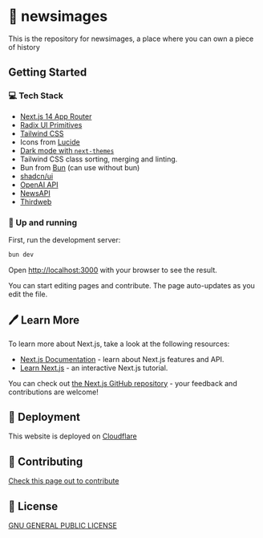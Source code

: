# 📰 newsimages

This is the repository for newsimages, a place where you can own a piece of history

## Getting Started

### 💻 Tech Stack

- [Next.js 14 App Router](https://nextjs.org/docs)
- [Radix UI Primitives](https://www.radix-ui.com/primitives)
- [Tailwind CSS](https://tailwindcss.com/)
- Icons from [Lucide](https://lucide.dev)
- [Dark mode with `next-themes`](https://github.com/pacocoursey/next-themes)
- Tailwind CSS class sorting, merging and linting.
- Bun from [Bun](https://bun.sh) (can use without bun)
- [shadcn/ui](https://ui.shadcn.com/)
- [OpenAI API](https://platform.openai.com/docs/introduction)
- [NewsAPI](https://newsapi.org/docs)
- [Thirdweb](https://portal.thirdweb.com/)

### 🏃 Up and running

First, run the development server:

```bash
bun dev
```

Open [http://localhost:3000](http://localhost:3000) with your browser to see the result.

You can start editing pages and contribute. The page auto-updates as you edit the file.

## 🖊️ Learn More

To learn more about Next.js, take a look at the following resources:

- [Next.js Documentation](https://nextjs.org/docs) - learn about Next.js features and API.
- [Learn Next.js](https://nextjs.org/learn) - an interactive Next.js tutorial.

You can check out [the Next.js GitHub repository](https://github.com/vercel/next.js/) - your feedback and contributions are welcome!

## 🚀 Deployment

This website is deployed on [Cloudflare](https://pages.cloudflare.com/)

## 📜 Contributing

[Check this page out to contribute](CONTRIBUTING.md)

## 🪪 License

[GNU GENERAL PUBLIC LICENSE](LICENSE)
